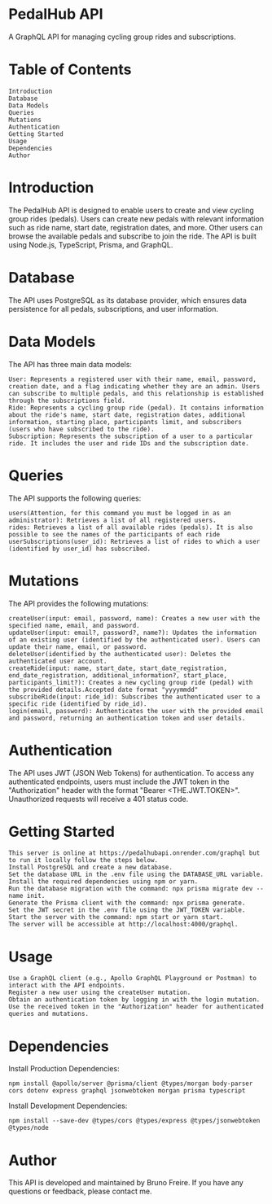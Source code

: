 # PedalHub API

A GraphQL API for managing cycling group rides and subscriptions.

# Table of Contents

    Introduction
    Database
    Data Models
    Queries
    Mutations
    Authentication
    Getting Started
    Usage
    Dependencies
    Author

# Introduction

The PedalHub API is designed to enable users to create and view cycling group rides (pedals). Users can create new pedals with relevant information such as ride name, start date, registration dates, and more. Other users can browse the available pedals and subscribe to join the ride. The API is built using Node.js, TypeScript, Prisma, and GraphQL.

# Database

The API uses PostgreSQL as its database provider, which ensures data persistence for all pedals, subscriptions, and user information.

# Data Models

The API has three main data models:

    User: Represents a registered user with their name, email, password, creation date, and a flag indicating whether they are an admin. Users can subscribe to multiple pedals, and this relationship is established through the subscriptions field.
    Ride: Represents a cycling group ride (pedal). It contains information about the ride's name, start date, registration dates, additional information, starting place, participants limit, and subscribers (users who have subscribed to the ride).
    Subscription: Represents the subscription of a user to a particular ride. It includes the user and ride IDs and the subscription date.

# Queries

The API supports the following queries:

    users(Attention, for this command you must be logged in as an administrator): Retrieves a list of all registered users.
    rides: Retrieves a list of all available rides (pedals). It is also possible to see the names of the participants of each ride
    userSubscriptions(user_id): Retrieves a list of rides to which a user (identified by user_id) has subscribed.

# Mutations

The API provides the following mutations:

    createUser(input: email, password, name): Creates a new user with the specified name, email, and password.
    updateUser(input: email?, password?, name?): Updates the information of an existing user (identified by the authenticated user). Users can update their name, email, or password.
    deleteUser(identified by the authenticated user): Deletes the authenticated user account.
    createRide(input: name, start_date, start_date_registration, end_date_registration, additional_information?, start_place, participants_limit?): Creates a new cycling group ride (pedal) with the provided details.Accepted date format "yyyymmdd"
    subscribeRide(input: ride_id): Subscribes the authenticated user to a specific ride (identified by ride_id).
    login(email, password): Authenticates the user with the provided email and password, returning an authentication token and user details.

# Authentication

The API uses JWT (JSON Web Tokens) for authentication. To access any authenticated endpoints, users must include the JWT token in the "Authorization" header with the format "Bearer <THE.JWT.TOKEN>". Unauthorized requests will receive a 401 status code.

# Getting Started

    This server is online at https://pedalhubapi.onrender.com/graphql but to run it locally follow the steps below.
    Install PostgreSQL and create a new database.
    Set the database URL in the .env file using the DATABASE_URL variable.
    Install the required dependencies using npm or yarn.
    Run the database migration with the command: npx prisma migrate dev --name init.
    Generate the Prisma client with the command: npx prisma generate.
    Set the JWT secret in the .env file using the JWT_TOKEN variable.
    Start the server with the command: npm start or yarn start.
    The server will be accessible at http://localhost:4000/graphql.

# Usage

    Use a GraphQL client (e.g., Apollo GraphQL Playground or Postman) to interact with the API endpoints.
    Register a new user using the createUser mutation.
    Obtain an authentication token by logging in with the login mutation.
    Use the received token in the "Authorization" header for authenticated queries and mutations.

# Dependencies

Install Production Dependencies:

    npm install @apollo/server @prisma/client @types/morgan body-parser cors dotenv express graphql jsonwebtoken morgan prisma typescript

Install Development Dependencies:

    npm install --save-dev @types/cors @types/express @types/jsonwebtoken @types/node

# Author

This API is developed and maintained by Bruno Freire. If you have any questions or feedback, please contact me.
